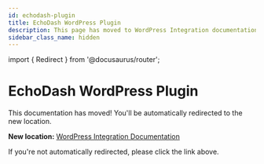 ```yaml
---
id: echodash-plugin
title: EchoDash WordPress Plugin
description: This page has moved to WordPress Integration documentation
sidebar_class_name: hidden
---
```


import { Redirect } from '@docusaurus/router';

<Redirect to="/docs/integrations/wordpress" />

# EchoDash WordPress Plugin

This documentation has moved! You'll be automatically redirected to the new location.

**New location:** [WordPress Integration Documentation](/docs/integrations/wordpress)

If you're not automatically redirected, please click the link above.
